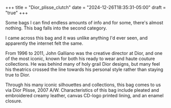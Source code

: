 +++
title = "Dior_plisse_clutch"
date = "2024-12-26T18:35:31-05:00"
draft = "true"
+++

Some bags I can find endless amounts of info and for some, there's almost nothing. This bag falls into the second category.

I came across this bag and it was unlike anything I'd ever seen, and apparently the internet felt the same.

From 1996 to 2011, John Galliano was the creative director at Dior, and one of the most iconic, known for both his ready to wear and haute couture collections. He was behind many of holy grail Dior designs, but many feel his theatrics crossed the line towards his personal style rather than staying true to Dior.

Through his many iconic silhouettes and collections, this bag comes to us via Dior Plisse, 2007 A/W. Characteristics of this bag include pleated and embroidered creamy leather, canvas CD-logo printed lining, and an enamel closure.
